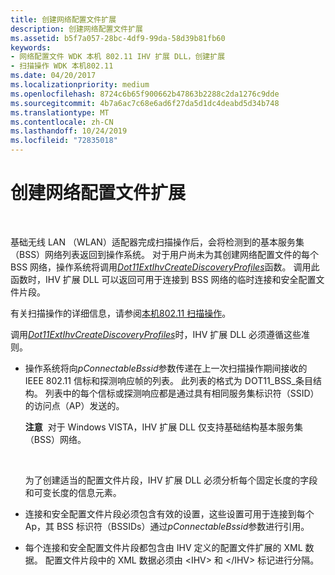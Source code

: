 ```yaml
---
title: 创建网络配置文件扩展
description: 创建网络配置文件扩展
ms.assetid: b5f7a057-28bc-4df9-99da-58d39b81fb60
keywords:
- 网络配置文件 WDK 本机 802.11 IHV 扩展 DLL，创建扩展
- 扫描操作 WDK 本机802.11
ms.date: 04/20/2017
ms.localizationpriority: medium
ms.openlocfilehash: 8724c6b65f900662b47863b2288c2da1276c9dde
ms.sourcegitcommit: 4b7a6ac7c68e6ad6f27da5d1dc4deabd5d34b748
ms.translationtype: MT
ms.contentlocale: zh-CN
ms.lasthandoff: 10/24/2019
ms.locfileid: "72835018"
---
```

# <a name="creating-network-profile-extensions"></a>创建网络配置文件扩展




 

基础无线 LAN （WLAN）适配器完成扫描操作后，会将检测到的基本服务集（BSS）网络列表返回到操作系统。 对于用户尚未为其创建网络配置文件的每个 BSS 网络，操作系统将调用[*Dot11ExtIhvCreateDiscoveryProfiles*](https://docs.microsoft.com/windows-hardware/drivers/ddi/wlanihv/nc-wlanihv-dot11extihv_create_discovery_profiles)函数。 调用此函数时，IHV 扩展 DLL 可以返回可用于连接到 BSS 网络的临时连接和安全配置文件片段。

有关扫描操作的详细信息，请参阅[本机802.11 扫描操作](native-802-11-scan-operations.md)。

调用[*Dot11ExtIhvCreateDiscoveryProfiles*](https://docs.microsoft.com/windows-hardware/drivers/ddi/wlanihv/nc-wlanihv-dot11extihv_create_discovery_profiles)时，IHV 扩展 DLL 必须遵循这些准则。

-   操作系统将向*pConnectableBssid*参数传递在上一次扫描操作期间接收的 IEEE 802.11 信标和探测响应帧的列表。 此列表的格式为 DOT11\_BSS\_条目结构。 列表中的每个信标或探测响应都是通过具有相同服务集标识符（SSID）的访问点（AP）发送的。

    **注意**  对于 Windows VISTA，IHV 扩展 DLL 仅支持基础结构基本服务集（BSS）网络。

     

    为了创建适当的配置文件片段，IHV 扩展 DLL 必须分析每个固定长度的字段和可变长度的信息元素。

-   连接和安全配置文件片段必须包含有效的设置，这些设置可用于连接到每个 Ap，其 BSS 标识符（BSSIDs）通过*pConnectableBssid*参数进行引用。

-   每个连接和安全配置文件片段都包含由 IHV 定义的配置文件扩展的 XML 数据。 配置文件片段中的 XML 数据必须由 &lt;IHV&gt; 和 &lt;/IHV&gt; 标记进行分隔。

 

 





